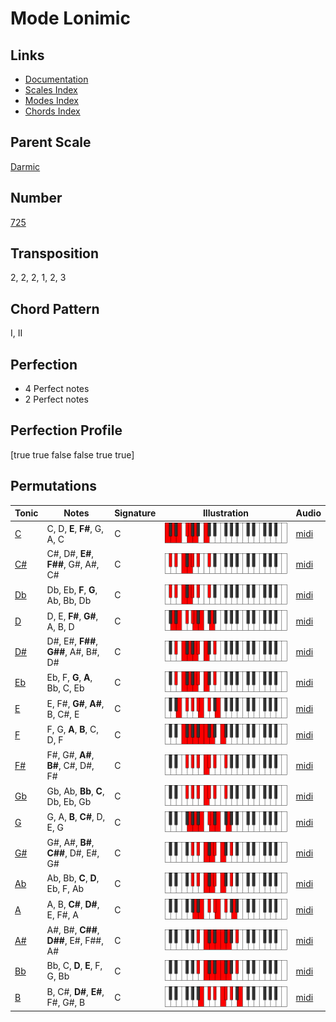 # Mode Lonimic

## Links

- [Documentation](README.md)
- [Scales Index](Scales.md)
- [Modes Index](Modes.md)
- [Chords Index](Chords.md)

## Parent Scale

[Darmic](ScaleDarmic.md)

## Number

[725](https://ianring.com/musictheory/scales/725)

## Transposition

2, 2, 2, 1, 2, 3

## Chord Pattern

I, II

## Perfection

- 4 Perfect notes
- 2 Perfect notes

## Perfection Profile

[true true false false true true]

## Permutations

| Tonic | Notes | Signature | Illustration | Audio |
|-------|-------|-----------|--------------|-------|
| [C](ModeCNaturalLonimic.md) | C, D, **E**, **F#**, G, A, C | C | ![CNaturalLonimic](ModeCNaturalLonimic.png) | [midi](https://github.com/edipermadi/music/blob/main/docs/ModeCNaturalLonimic.mid?raw=true) |
| [C#](ModeCSharpLonimic.md) | C#, D#, **E#**, **F##**, G#, A#, C# | C | ![CSharpLonimic](ModeCSharpLonimic.png) | [midi](https://github.com/edipermadi/music/blob/main/docs/ModeCSharpLonimic.mid?raw=true) |
| [Db](ModeDFlatLonimic.md) | Db, Eb, **F**, **G**, Ab, Bb, Db | C | ![DFlatLonimic](ModeDFlatLonimic.png) | [midi](https://github.com/edipermadi/music/blob/main/docs/ModeDFlatLonimic.mid?raw=true) |
| [D](ModeDNaturalLonimic.md) | D, E, **F#**, **G#**, A, B, D | C | ![DNaturalLonimic](ModeDNaturalLonimic.png) | [midi](https://github.com/edipermadi/music/blob/main/docs/ModeDNaturalLonimic.mid?raw=true) |
| [D#](ModeDSharpLonimic.md) | D#, E#, **F##**, **G##**, A#, B#, D# | C | ![DSharpLonimic](ModeDSharpLonimic.png) | [midi](https://github.com/edipermadi/music/blob/main/docs/ModeDSharpLonimic.mid?raw=true) |
| [Eb](ModeEFlatLonimic.md) | Eb, F, **G**, **A**, Bb, C, Eb | C | ![EFlatLonimic](ModeEFlatLonimic.png) | [midi](https://github.com/edipermadi/music/blob/main/docs/ModeEFlatLonimic.mid?raw=true) |
| [E](ModeENaturalLonimic.md) | E, F#, **G#**, **A#**, B, C#, E | C | ![ENaturalLonimic](ModeENaturalLonimic.png) | [midi](https://github.com/edipermadi/music/blob/main/docs/ModeENaturalLonimic.mid?raw=true) |
| [F](ModeFNaturalLonimic.md) | F, G, **A**, **B**, C, D, F | C | ![FNaturalLonimic](ModeFNaturalLonimic.png) | [midi](https://github.com/edipermadi/music/blob/main/docs/ModeFNaturalLonimic.mid?raw=true) |
| [F#](ModeFSharpLonimic.md) | F#, G#, **A#**, **B#**, C#, D#, F# | C | ![FSharpLonimic](ModeFSharpLonimic.png) | [midi](https://github.com/edipermadi/music/blob/main/docs/ModeFSharpLonimic.mid?raw=true) |
| [Gb](ModeGFlatLonimic.md) | Gb, Ab, **Bb**, **C**, Db, Eb, Gb | C | ![GFlatLonimic](ModeGFlatLonimic.png) | [midi](https://github.com/edipermadi/music/blob/main/docs/ModeGFlatLonimic.mid?raw=true) |
| [G](ModeGNaturalLonimic.md) | G, A, **B**, **C#**, D, E, G | C | ![GNaturalLonimic](ModeGNaturalLonimic.png) | [midi](https://github.com/edipermadi/music/blob/main/docs/ModeGNaturalLonimic.mid?raw=true) |
| [G#](ModeGSharpLonimic.md) | G#, A#, **B#**, **C##**, D#, E#, G# | C | ![GSharpLonimic](ModeGSharpLonimic.png) | [midi](https://github.com/edipermadi/music/blob/main/docs/ModeGSharpLonimic.mid?raw=true) |
| [Ab](ModeAFlatLonimic.md) | Ab, Bb, **C**, **D**, Eb, F, Ab | C | ![AFlatLonimic](ModeAFlatLonimic.png) | [midi](https://github.com/edipermadi/music/blob/main/docs/ModeAFlatLonimic.mid?raw=true) |
| [A](ModeANaturalLonimic.md) | A, B, **C#**, **D#**, E, F#, A | C | ![ANaturalLonimic](ModeANaturalLonimic.png) | [midi](https://github.com/edipermadi/music/blob/main/docs/ModeANaturalLonimic.mid?raw=true) |
| [A#](ModeASharpLonimic.md) | A#, B#, **C##**, **D##**, E#, F##, A# | C | ![ASharpLonimic](ModeASharpLonimic.png) | [midi](https://github.com/edipermadi/music/blob/main/docs/ModeASharpLonimic.mid?raw=true) |
| [Bb](ModeBFlatLonimic.md) | Bb, C, **D**, **E**, F, G, Bb | C | ![BFlatLonimic](ModeBFlatLonimic.png) | [midi](https://github.com/edipermadi/music/blob/main/docs/ModeBFlatLonimic.mid?raw=true) |
| [B](ModeBNaturalLonimic.md) | B, C#, **D#**, **E#**, F#, G#, B | C | ![BNaturalLonimic](ModeBNaturalLonimic.png) | [midi](https://github.com/edipermadi/music/blob/main/docs/ModeBNaturalLonimic.mid?raw=true) |
